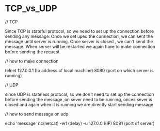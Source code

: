# TCP_vs_UDP

// TCP

Since TCP is stateful protocol, so we need to set up the connection before sending any message. Once we set uped the connection, we can sent the message until server is running.
Once server is closed , we can't send the message.
When server will be restarted we again have to make connection bofore sending the request.

// how to make connection 

telnet 127.0.0.1 (Ip address of local machine) 8080 (port on which server is running)


// UDP

since UDP is stateless protocol, so we don't need to set up the connection before sending the message ,on sever need to be running, onces sever is closed and again when it is running we are directly start sending message 

// how to send message on udp

echo 'message' nc(netcat) -w1 (delay) -u 127.0.0.1(IP) 8081 (port of server)